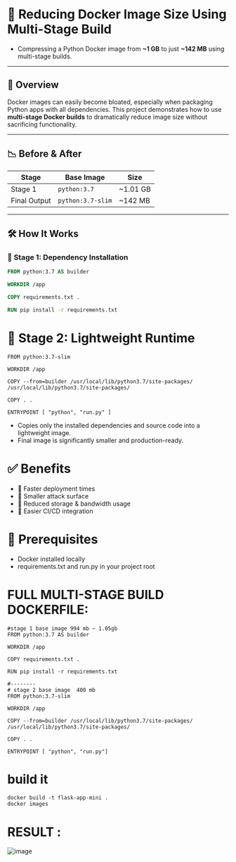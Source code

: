 # 🐳 Reducing Docker Image Size Using Multi-Stage Build

- Compressing a Python Docker image from **~1 GB** to just **~142 MB** using multi-stage builds.

---

## 🚀 Overview

Docker images can easily become bloated, especially when packaging Python apps with all dependencies. This project demonstrates how to use **multi-stage Docker builds** to dramatically reduce image size without sacrificing functionality.

---

## 📉 Before & After

| Stage        | Base Image          | Size         |
|--------------|---------------------|--------------|
| Stage 1      | `python:3.7`         | ~1.01 GB     |
| Final Output | `python:3.7-slim`    | ~142 MB      |

---

## 🛠️ How It Works

### 🔧 Stage 1: Dependency Installation

```dockerfile
FROM python:3.7 AS builder

WORKDIR /app

COPY requirements.txt .

RUN pip install -r requirements.txt
```
# 🎯 Stage 2: Lightweight Runtime
```
FROM python:3.7-slim

WORKDIR /app

COPY --from=builder /usr/local/lib/python3.7/site-packages/ /usr/local/lib/python3.7/site-packages/

COPY . .

ENTRYPOINT [ "python", "run.py" ]
```
- Copies only the installed dependencies and source code into a lightweight image.
- Final image is significantly smaller and production-ready.

# ✅ Benefits
- 🚀 Faster deployment times
- 🔐 Smaller attack surface
- 💾 Reduced storage & bandwidth usage
- 🔄 Easier CI/CD integration

# 📌 Prerequisites
- Docker installed locally
- requirements.txt and run.py in your project root

# FULL MULTI-STAGE BUILD DOCKERFILE:
```
#stage 1 base image 994 mb ~ 1.05gb
FROM python:3.7 AS builder

WORKDIR /app

COPY requirements.txt .

RUN pip install -r requirements.txt

#--------
# stage 2 base image  400 mb
FROM python:3.7-slim

WORKDIR /app

COPY --from=builder /usr/local/lib/python3.7/site-packages/ /usr/local/lib/python3.7/site-packages/

COPY . .

ENTRYPOINT [ "python", "run.py"]
```

# build it 
```
docker build -t flask-app-mini .
docker images
```

# RESULT :

![image](https://github.com/user-attachments/assets/c686fef8-c802-4472-af7b-4ce418b64088)


